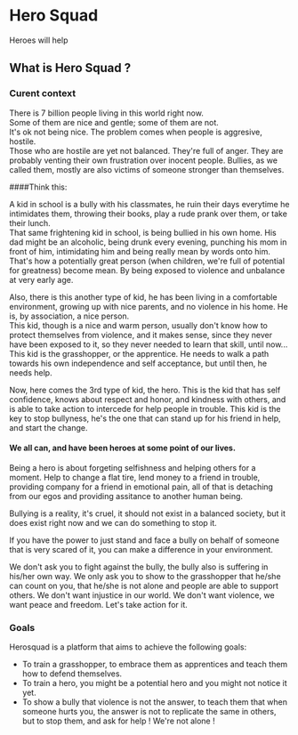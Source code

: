 # Hero Squad
Heroes will help

## What is Hero Squad ?

### Curent context

There is 7 billion people living in this world right now.  
Some of them are nice and gentle; some of them are not.  
It's ok not being nice. The problem comes when people is aggresive, hostile.  
Those who are hostile are yet not balanced. They're full of anger. They are probably venting their own frustration over inocent people.
Bullies, as we called them, mostly are also victims of someone stronger than themselves.

####Think this:

A kid in school is a bully with his classmates, he ruin their days everytime he intimidates them, throwing their books, play a rude prank over them, or take their lunch.  
That same frightening kid in school, is being bullied in his own home. His dad might be an alcoholic, being drunk every evening, punching his mom in front of him, intimidating him and being really mean by words onto him.  
That's how a potentially great person (when children, we're full of potential for greatness) become mean. By being exposed to violence and unbalance at very early age.

Also, there is this another type of kid, he has been living in a comfortable environment, growing up with nice parents, and no violence in his home. He is, by association, a nice person.  
This kid, though is a nice and warm person, usually don't know how to protect themselves from violence, and it makes sense, since they never have been exposed to it, so they never needed to learn that skill, until now...
This kid is the grasshopper, or the apprentice. He needs to walk a path towards his own independence and self acceptance, but until then, he needs help.

Now, here comes the 3rd type of kid, the hero. This is the kid that has self confidence, knows about respect and honor, and kindness with others, and is able to take action to intercede for help people in trouble.
This kid is the key to stop bullyness, he's the one that can stand up for his friend in help, and start the change.

#### We all can, and have been heroes at some point of our lives.
Being a hero is about forgeting selfishness and helping others for a moment.
Help to change a flat tire, lend money to a friend in trouble, providing company for a friend in emotional pain, all of that is detaching from our egos and providing assitance to another human being.

Bullying is a reality, it's cruel, it should not exist in a balanced society, but it does exist right now and we can do something to stop it.

If you have the power to just stand and face a bully on behalf of someone that is very scared of it, you can make a difference in your environment.

We don't ask you to fight against the bully, the bully also is suffering in his/her own way. We only ask you to show to the grasshopper that he/she can count on you, that he/she is not alone and people are able to support others.
We don't want injustice in our world. We don't want violence, we want peace and freedom. Let's take action for it.

### Goals
Herosquad is a platform that aims to achieve the following goals:

- To train a grasshopper, to embrace them as apprentices and teach them how to defend themselves.
- To train a hero, you might be a potential hero and you might not notice it yet.
- To show a bully that violence is not the answer, to teach them that when someone hurts you, the answer is not to replicate the same in others, but to stop them, and ask for help ! We're not alone !